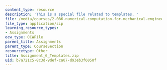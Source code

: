 ```yaml
---
content_type: resource
description: 'This is a special file related to templates. '
file: /media/courses/2-086-numerical-computation-for-mechanical-engineers-spring-2013/b7a721c58c3d9defca07d93eb3f6050f_Assignment_6_Templates.zip
file_type: application/zip
learning_resource_types:
- Assignments
ocw_type: OCWFile
parent_title: Assignments
parent_type: CourseSection
resourcetype: Other
title: Assignment_6_Templates.zip
uid: b7a721c5-8c3d-9def-ca07-d93eb3f6050f
---
```

